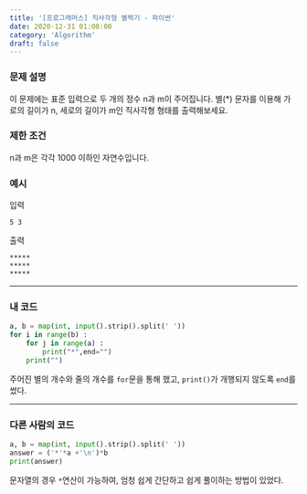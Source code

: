 ```yaml
---
title: '[프로그래머스] 직사각형 별찍기 - 파이썬'
date: 2020-12-31 01:00:00
category: 'Algorithm'
draft: false
---
```

### 문제 설명
이 문제에는 표준 입력으로 두 개의 정수 n과 m이 주어집니다.
별(*) 문자를 이용해 가로의 길이가 n, 세로의 길이가 m인 직사각형 형태를 출력해보세요.


### 제한 조건
n과 m은 각각 1000 이하인 자연수입니다.


### 예시
입력
```
5 3
```

출력
```
*****
*****
*****
```
---


###  내 코드 
```python
a, b = map(int, input().strip().split(' '))
for i in range(b) :
    for j in range(a) :
        print("*",end="")
    print("")
```
주어진 별의 개수와 줄의 개수를 `for`문을 통해 했고, `print()`가 개행되지 않도록 `end`를 썼다.

---


### 다른 사람의 코드
```python
a, b = map(int, input().strip().split(' '))
answer = ('*'*a +'\n')*b
print(answer)
```
문자열의 경우 `*`연산이 가능하여, 엄청 쉽게 간단하고 쉽게 풀이하는 방법이 있었다.